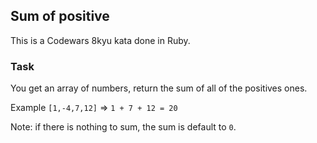 ## Sum of positive

This is a Codewars 8kyu kata done in Ruby.

### Task

You get an array of numbers, return the sum of all of the positives ones.

Example `[1,-4,7,12]` => `1 + 7 + 12 = 20`

Note: if there is nothing to sum, the sum is default to `0`.
